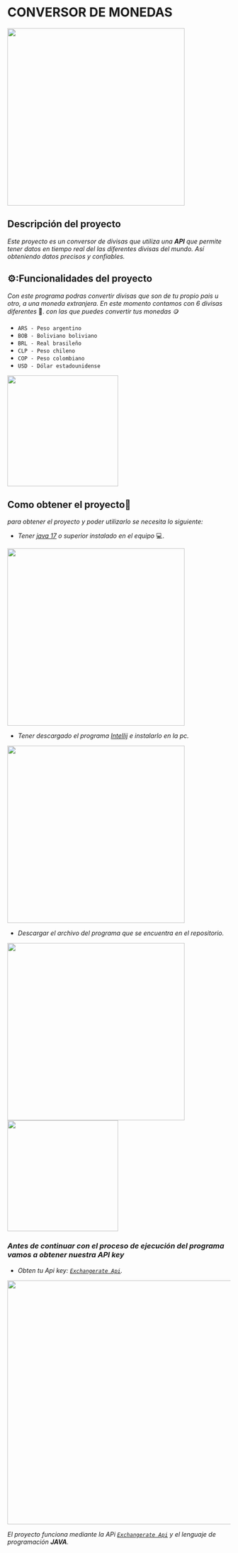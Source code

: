 # CONVERSOR DE MONEDAS
<img src="https://github.com/user-attachments/assets/78ed561e-b7d9-487a-8705-f0324c24d44c" width="400">

## Descripción del proyecto 
_Este proyecto es un conversor de divisas que utiliza una **API** que permite tener datos en tiempo real del las diferentes divisas del mundo.
Así obteniendo datos precisos y confiables._

## ⚙️:Funcionalidades del proyecto
_Con este programa podras convertir divisas que son de tu propio pais u otro, a una moneda extranjera. En este momento contamos con 6 divisas
diferentes_ 🏦. _con las que puedes convertir tus monedas_ 🪙 

- `ARS - Peso argentino`
- `BOB - Boliviano boliviano`
- `BRL - Real brasileño`
- `CLP - Peso chileno`
- `COP - Peso colombiano`
- `USD - Dólar estadounidense`
<img src="https://github.com/user-attachments/assets/6d31960e-d725-448a-ad26-49e8df606c5b" width="250">

## Como obtener el proyecto📁
_para obtener el proyecto y poder utilizarlo se necesita lo siguiente:_

- _Tener [java 17](https://www.oracle.com/co/java/technologies/downloads/#java21) o superior instalado en el equipo_ 💻.
<img src="https://github.com/user-attachments/assets/0c4a9113-1621-45ed-9e38-2c3aacb81078" width="400">

- _Tener descargado el programa [Intellij](https://www.jetbrains.com/idea/download/?section) e instalarlo en la pc._
<img src="https://github.com/user-attachments/assets/88110359-b58f-4081-a405-b8a0e87f4ae5" width="400">

- _Descargar el archivo del programa que se encuentra en el repositorio._
<img src="https://github.com/user-attachments/assets/8460ca06-d8dd-4960-bb9b-3f9e9fb14d10" width="400">
<img src="https://github.com/user-attachments/assets/538d0278-044c-474e-9564-656121dc7a32" width="250">

### _Antes de continuar con el proceso de ejecución del programa vamos a obtener nuestra **API key**_

- _Obten tu Api key: [`Exchangerate Api`](https://www.exchangerate-api.com/)._
<img src="https://github.com/user-attachments/assets/a92bb94d-1b74-48ad-b5e9-2c340e2a210e" width="550">











_El proyecto funciona mediante la APi [`Exchangerate Api`](https://www.exchangerate-api.com/) y el lenguaje de programación **JAVA**._

